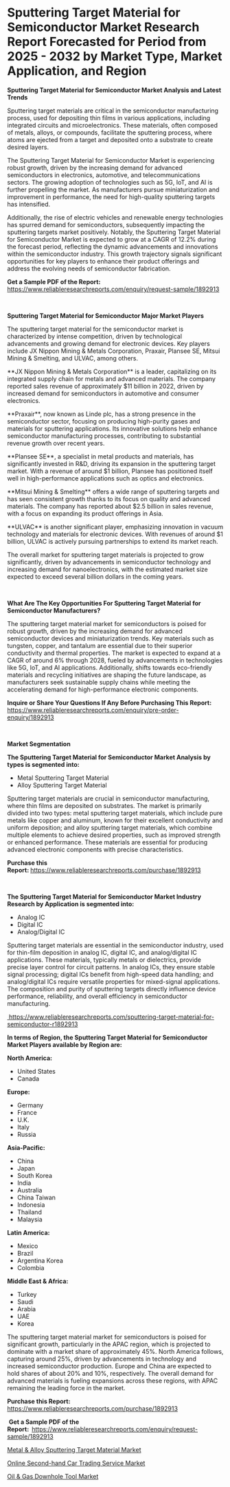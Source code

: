 <p><h1>Sputtering Target Material for Semiconductor Market Research Report Forecasted for Period from 2025 -  2032 by Market Type, Market Application, and Region</h1></p><p><strong>Sputtering Target Material for Semiconductor Market Analysis and Latest Trends</strong></p>
<p><p>Sputtering target materials are critical in the semiconductor manufacturing process, used for depositing thin films in various applications, including integrated circuits and microelectronics. These materials, often composed of metals, alloys, or compounds, facilitate the sputtering process, where atoms are ejected from a target and deposited onto a substrate to create desired layers.</p><p>The Sputtering Target Material for Semiconductor Market is experiencing robust growth, driven by the increasing demand for advanced semiconductors in electronics, automotive, and telecommunications sectors. The growing adoption of technologies such as 5G, IoT, and AI is further propelling the market. As manufacturers pursue miniaturization and improvement in performance, the need for high-quality sputtering targets has intensified.</p><p>Additionally, the rise of electric vehicles and renewable energy technologies has spurred demand for semiconductors, subsequently impacting the sputtering targets market positively. Notably, the Sputtering Target Material for Semiconductor Market is expected to grow at a CAGR of 12.2% during the forecast period, reflecting the dynamic advancements and innovations within the semiconductor industry. This growth trajectory signals significant opportunities for key players to enhance their product offerings and address the evolving needs of semiconductor fabrication.</p></p>
<p><strong>Get a Sample PDF of the Report:&nbsp;</strong> <a href="https://www.reliableresearchreports.com/enquiry/request-sample/1892913?utm_campaign=40&utm_medium=2&utm_source=Github&utm_content=ia&utm_term=14012025&utm_id=sputtering-target-material-for-semiconductor">https://www.reliableresearchreports.com/enquiry/request-sample/1892913</a></p>
<p>&nbsp;</p>
<p><strong>Sputtering Target Material for Semiconductor Major Market Players</strong></p>
<p><p>The sputtering target material for the semiconductor market is characterized by intense competition, driven by technological advancements and growing demand for electronic devices. Key players include JX Nippon Mining & Metals Corporation, Praxair, Plansee SE, Mitsui Mining & Smelting, and ULVAC, among others.</p><p>**JX Nippon Mining & Metals Corporation** is a leader, capitalizing on its integrated supply chain for metals and advanced materials. The company reported sales revenue of approximately $11 billion in 2022, driven by increased demand for semiconductors in automotive and consumer electronics.</p><p>**Praxair**, now known as Linde plc, has a strong presence in the semiconductor sector, focusing on producing high-purity gases and materials for sputtering applications. Its innovative solutions help enhance semiconductor manufacturing processes, contributing to substantial revenue growth over recent years.</p><p>**Plansee SE**, a specialist in metal products and materials, has significantly invested in R&D, driving its expansion in the sputtering target market. With a revenue of around $1 billion, Plansee has positioned itself well in high-performance applications such as optics and electronics.</p><p>**Mitsui Mining & Smelting** offers a wide range of sputtering targets and has seen consistent growth thanks to its focus on quality and advanced materials. The company has reported about $2.5 billion in sales revenue, with a focus on expanding its product offerings in Asia.</p><p>**ULVAC** is another significant player, emphasizing innovation in vacuum technology and materials for electronic devices. With revenues of around $1 billion, ULVAC is actively pursuing partnerships to extend its market reach.</p><p>The overall market for sputtering target materials is projected to grow significantly, driven by advancements in semiconductor technology and increasing demand for nanoelectronics, with the estimated market size expected to exceed several billion dollars in the coming years.</p></p>
<p>&nbsp;</p>
<p><strong>What Are The Key Opportunities For Sputtering Target Material for Semiconductor Manufacturers?</strong></p>
<p><p>The sputtering target material market for semiconductors is poised for robust growth, driven by the increasing demand for advanced semiconductor devices and miniaturization trends. Key materials such as tungsten, copper, and tantalum are essential due to their superior conductivity and thermal properties. The market is expected to expand at a CAGR of around 6% through 2028, fueled by advancements in technologies like 5G, IoT, and AI applications. Additionally, shifts towards eco-friendly materials and recycling initiatives are shaping the future landscape, as manufacturers seek sustainable supply chains while meeting the accelerating demand for high-performance electronic components.</p></p>
<p><strong>Inquire or Share Your Questions If Any Before Purchasing This Report:</strong> <a href="https://www.reliableresearchreports.com/enquiry/pre-order-enquiry/1892913?utm_campaign=40&utm_medium=2&utm_source=Github&utm_content=ia&utm_term=14012025&utm_id=sputtering-target-material-for-semiconductor">https://www.reliableresearchreports.com/enquiry/pre-order-enquiry/1892913</a></p>
<p>&nbsp;</p>
<p><strong>Market Segmentation</strong></p>
<p><strong>The Sputtering Target Material for Semiconductor Market Analysis by types is segmented into:</strong></p>
<p><ul><li>Metal Sputtering Target Material</li><li>Alloy Sputtering Target Material</li></ul></p>
<p><p>Sputtering target materials are crucial in semiconductor manufacturing, where thin films are deposited on substrates. The market is primarily divided into two types: metal sputtering target materials, which include pure metals like copper and aluminum, known for their excellent conductivity and uniform deposition; and alloy sputtering target materials, which combine multiple elements to achieve desired properties, such as improved strength or enhanced performance. These materials are essential for producing advanced electronic components with precise characteristics.</p></p>
<p><strong>Purchase this Report:&nbsp;</strong><a href="https://www.reliableresearchreports.com/purchase/1892913?utm_campaign=40&utm_medium=2&utm_source=Github&utm_content=ia&utm_term=14012025&utm_id=sputtering-target-material-for-semiconductor">https://www.reliableresearchreports.com/purchase/1892913</a></p>
<p>&nbsp;</p>
<p><strong>The Sputtering Target Material for Semiconductor Market Industry Research by Application is segmented into:</strong></p>
<p><ul><li>Analog IC</li><li>Digital IC</li><li>Analog/Digital IC</li></ul></p>
<p><p>Sputtering target materials are essential in the semiconductor industry, used for thin-film deposition in analog IC, digital IC, and analog/digital IC applications. These materials, typically metals or dielectrics, provide precise layer control for circuit patterns. In analog ICs, they ensure stable signal processing; digital ICs benefit from high-speed data handling; and analog/digital ICs require versatile properties for mixed-signal applications. The composition and purity of sputtering targets directly influence device performance, reliability, and overall efficiency in semiconductor manufacturing.</p></p>
<p><a href="https://www.reliableresearchreports.com/sputtering-target-material-for-semiconductor-r1892913?utm_campaign=40&utm_medium=2&utm_source=Github&utm_content=ia&utm_term=14012025&utm_id=sputtering-target-material-for-semiconductor">&nbsp;https://www.reliableresearchreports.com/sputtering-target-material-for-semiconductor-r1892913</a></p>
<p><strong>In terms of Region, the Sputtering Target Material for Semiconductor Market Players available by Region are:</strong></p>
<p>
    <p> <strong> North America: </strong>
        <ul>
            <li>United States</li>
            <li>Canada</li>
        </ul>
        </p> 
    <p> <strong> Europe: </strong>
        <ul>
            <li>Germany</li>
            <li>France</li>
            <li>U.K.</li>
            <li>Italy</li>
            <li>Russia</li>
        </ul>
        </p> 
    <p> <strong> Asia-Pacific: </strong>
        <ul>
            <li>China</li>
            <li>Japan</li>
            <li>South Korea</li>
            <li>India</li>
            <li>Australia</li>
            <li>China Taiwan</li>
            <li>Indonesia</li>
            <li>Thailand</li>
            <li>Malaysia</li>
        </ul>
        </p> 
    <p> <strong> Latin America: </strong>
        <ul>
            <li>Mexico</li>
            <li>Brazil</li>
            <li>Argentina Korea</li>
            <li>Colombia</li>
        </ul>
        </p> 
    <p> <strong> Middle East & Africa: </strong>
        <ul>
            <li>Turkey</li>
            <li>Saudi</li>
            <li>Arabia</li>
            <li>UAE</li>
            <li>Korea</li>
        </ul>
    </p>
    </p>
<p><p>The sputtering target material market for semiconductors is poised for significant growth, particularly in the APAC region, which is projected to dominate with a market share of approximately 45%. North America follows, capturing around 25%, driven by advancements in technology and increased semiconductor production. Europe and China are expected to hold shares of about 20% and 10%, respectively. The overall demand for advanced materials is fueling expansions across these regions, with APAC remaining the leading force in the market.</p></p>
<p><strong>Purchase this Report: </strong><a href="https://www.reliableresearchreports.com/purchase/1892913?utm_campaign=40&utm_medium=2&utm_source=Github&utm_content=ia&utm_term=14012025&utm_id=sputtering-target-material-for-semiconductor">https://www.reliableresearchreports.com/purchase/1892913</a></p>
<p>&nbsp;<strong>Get a Sample PDF of the Report:&nbsp;&nbsp;</strong><a href="https://www.reliableresearchreports.com/enquiry/request-sample/1892913?utm_campaign=40&utm_medium=2&utm_source=Github&utm_content=ia&utm_term=14012025&utm_id=sputtering-target-material-for-semiconductor">https://www.reliableresearchreports.com/enquiry/request-sample/1892913</a></p>
<p><strong></strong></p>
<p><p><a href="https://github.com/klaassenmackenzie6/Market-Research-Report-List-1/blob/main/metal-alloy-sputtering-target-material-market.md?utm_campaign=40&utm_medium=2&utm_source=Github&utm_content=ia&utm_term=14012025&utm_id=sputtering-target-material-for-semiconductor">Metal & Alloy Sputtering Target Material Market</a></p><p><a href="https://github.com/tanekacalderon743/Market-Research-Report-List-1/blob/main/online-second-hand-car-trading-service-market.md?utm_campaign=40&utm_medium=2&utm_source=Github&utm_content=ia&utm_term=14012025&utm_id=sputtering-target-material-for-semiconductor">Online Second-hand Car Trading Service Market</a></p><p><a href="https://github.com/lvaill871987/Market-Research-Report-List-1/blob/main/oil-gas-downhole-tool-market.md?utm_campaign=40&utm_medium=2&utm_source=Github&utm_content=ia&utm_term=14012025&utm_id=sputtering-target-material-for-semiconductor">Oil & Gas Downhole Tool Market</a></p></p>
